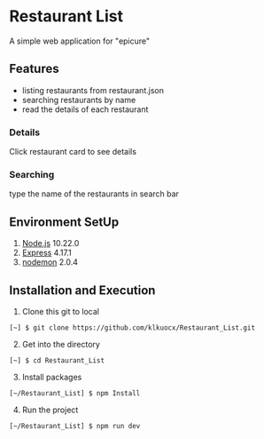 # Restaurant List
A simple web application for "epicure"


## Features
- listing restaurants from restaurant.json
- searching restaurants by name
- read the details of each restaurant

### Details
Click restaurant card to see details

### Searching
type the name of the restaurants in search bar


## Environment SetUp
1. [Node.js](https://nodejs.org/en/) 10.22.0
2. [Express](https://expressjs.com/en/starter/installing.html) 4.17.1
3. [nodemon](https://nodemon.io/) 2.0.4

## Installation and Execution
1. Clone this git to local
```
[~] $ git clone https://github.com/klkuocx/Restaurant_List.git
```

2. Get into the directory
```
[~] $ cd Restaurant_List
```

3. Install packages
```
[~/Restaurant_List] $ npm Install
```

4. Run the project
```
[~/Restaurant_List] $ npm run dev
```